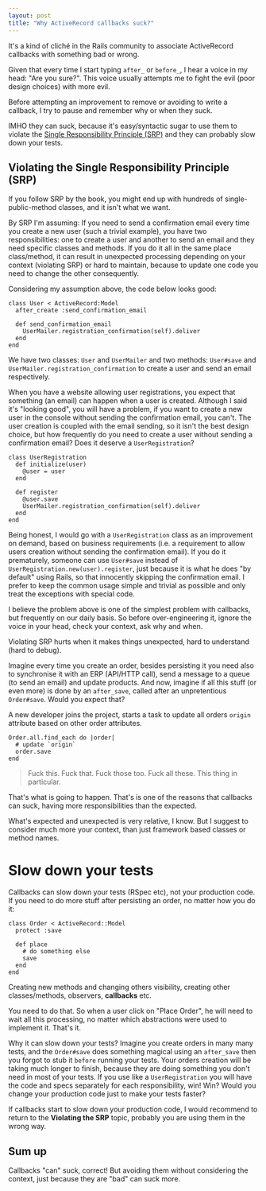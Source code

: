 ```yaml
---
layout: post
title: "Why ActiveRecord callbacks suck?"
---
```


It's a kind of cliché in the Rails community to associate ActiveRecord callbacks with something bad or wrong.

Given that every time I start typing `after_` or `before_`, I hear a voice in my head: "Are you sure?". This voice usually attempts me to fight the evil (poor design choices) with more evil.

Before attempting an improvement to remove or avoiding to write a callback, I try to pause and remember why or when they suck.

IMHO they can suck, because it's easy/syntactic sugar to use them to violate the [Single Responsibility Principle (SRP)](https://en.wikipedia.org/wiki/Single_responsibility_principle) and they can probably slow down your tests.

## Violating the Single Responsibility Principle (SRP)

If you follow SRP by the book, you might end up with hundreds of single-public-method classes, and it isn't what we want.

By SRP I'm assuming: If you need to send a confirmation email every time you create a new user (such a trivial example), you have two responsibilities: one to create a user and another to send an email and they need specific classes and methods. If you do it all in the same place class/method, it can result in unexpected processing depending on your context (violating SRP) or hard to maintain, because to update one code you need to change the other consequently.

Considering my assumption above, the code below looks good:

    class User < ActiveRecord:Model
      after_create :send_confirmation_email
    
      def send_confirmation_email
        UserMailer.registration_confirmation(self).deliver
      end
    end

We have two classes: `User` and `UserMailer` and two methods: `User#save` and `UserMailer.registration_confirmation` to create a user and send an email respectively. 

When you have a website allowing user registrations, you expect that something (an email) can happen when a user is created. Although I said it's "looking good", you will have a problem, if you want to create a new user in the console without sending the confirmation email, you can't. The user creation is coupled with the email sending, so it isn't the best design choice, but how frequently do you need to create a user without sending a confirmation email? Does it deserve a `UserRegistration`?

    class UserRegistration
      def initialize(user)
        @user = user
      end
    
      def register
        @user.save
        UserMailer.registration_confirmation(self).deliver
      end
    end

Being honest, I would go with a `UserRegistration` class as an improvement on demand, based on business requirements (i.e. a requirement to allow users creation without sending the confirmation email). If you do it prematurely, someone can use `User#save` instead of `UserRegistration.new(user).register`, just because it is what he does "by default" using Rails, so that innocently skipping the confirmation email. I prefer to keep the common usage simple and trivial as possible and only treat the exceptions with special code.

I believe the problem above is one of the simplest problem with callbacks, but frequently on our daily basis. So before over-engineering it, ignore the voice in your head, check your context, ask why and when. 

Violating SRP hurts when it makes things unexpected, hard to understand (hard to debug).

Imagine every time you create an order, besides persisting it you need also to synchronise it with an ERP (API/HTTP call), send a message to a queue (to send an email) and update products. And now, imagine if all this stuff (or even more) is done by an `after_save`, called after an unpretentious `Order#save`. Would you expect that?

A new developer joins the project, starts a task to update all orders `origin` attribute based on other order attributes.

    Order.all.find_each do |order|
      # update `origin`
      order.save
    end

> Fuck this. Fuck that. Fuck those too. Fuck all these. This thing in particular.

That's what is going to happen. That's is one of the reasons that callbacks can suck, having more responsibilities than the expected.

What's expected and unexpected is very relative, I know. But I suggest to consider much more your context, than just framework based classes or method names.


# Slow down your tests

Callbacks can slow down your tests (RSpec etc), not your production code. If you need to do more stuff after persisting an order, no matter how you do it:

    class Order < ActiveRecord::Model
      protect :save
      
      def place
        # do something else
        save
      end
    end

Creating new methods and changing others visibility, creating other classes/methods, observers, **callbacks** etc. 

You need to do that. So when a user click on "Place Order", he will need to wait all this processing, no matter which abstractions were used to implement it. That's it.

Why it can slow down your tests? Imagine you create orders in many many tests, and the `Order#save` does something magical using an `after_save` then you forgot to stub it `before` running your tests. Your orders creation will be taking much longer to finish, because they are doing something you don't need in most of your tests. If you use like a `UserRegistration` you will have the code and specs separately for each responsibility, win! Win? Would you change your production code just to make your tests faster?

If callbacks start to slow down your production code, I would recommend to return to the **Violating the SRP** topic, probably you are using them in the wrong way.

## Sum up

Callbacks "can" suck, correct! But avoiding them without considering the context, just because they are "bad" can suck more.
